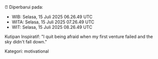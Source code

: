 ⏰ Diperbarui pada:
- WIB: Selasa, 15 Juli 2025 06.26.49 UTC
- WITA: Selasa, 15 Juli 2025 07.26.49 UTC
- WIT: Selasa, 15 Juli 2025 08.26.49 UTC

Kutipan Inspiratif:
"I quit being afraid when my first venture failed and the sky didn't fall down."


Kategori: motivational

